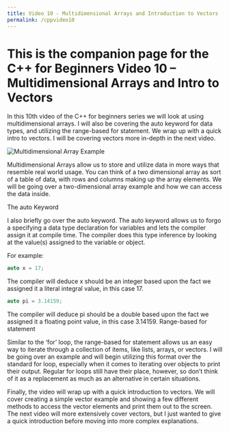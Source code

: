 ```yaml
---
title: Video 10 - Multidimensional Arrays and Introduction to Vectors
permalink: /cppvideo10
---
```


# This is the companion page for the C++ for Beginners Video 10 – Multidimensional Arrays and Intro to Vectors

In this 10th video of the C++ for beginners series we will look at using multidimensional arrays. I will also be covering the auto keyword for data types, and utilizing the range-based for statement. We wrap up with a quick intro to vectors. I will be covering vectors more in-depth in the next video.

![Multidimensional Array Example](videos\Cpp10\Lesson10_Multi_Array.jpg)

Multidimensional Arrays allow us to store and utilize data in more ways that resemble real world usage. You can think of a two dimensional array as sort of a table of data, with rows and columns making up the array elements. We will be going over a two-dimensional array example and how we can access the data inside.

The auto Keyword

I also briefly go over the auto keyword. The auto keyword allows us to forgo a specifying a data type declaration for variables and lets the compiler assign it at compile time. The compiler does this type inference by looking at the value(s) assigned to the variable or object.

For example:
```cpp
auto x = 17;
```
The compiler will deduce x should be an integer based upon the fact we assigned it a literal integral value, in this case 17.
```cpp
auto pi = 3.14159;
```
The compiler will deduce pi should be a double based upon the fact we assigned it a floating point value, in this case 3.14159.
Range-based for statement

Similar to the ‘for’ loop, the range-based for statement allows us an easy way to iterate through a collection of items, like lists, arrays, or vectors. I will be going over an example and will begin utilizing this format over the standard for loop, especially when it comes to iterating over objects to print their output. Regular for loops still have their place, however, so don’t think of it as a replacement as much as an alternative in certain situations.

Finally, the video will wrap up with a quick introduction to vectors. We will cover creating a simple vector example and showing a few different methods to access the vector elements and print them out to the screen. The next video will more extensively cover vectors, but I just wanted to give a quick introduction before moving into more complex explanations.
